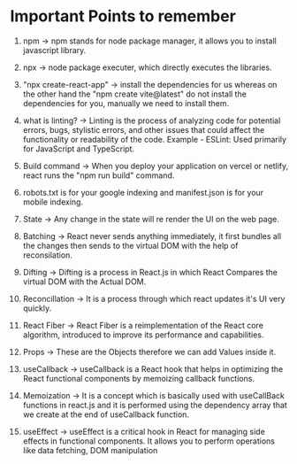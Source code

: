 # Important Points to remember

1. npm -> npm stands for node package manager, it allows you to install javascript library.

2. npx -> node package executer, which directly executes the libraries.

3. "npx create-react-app" -> install the dependencies for us whereas on the other hand the "npm create vite@latest" do not install the dependencies for you, manually we need to install them.

4. what is linting? -> Linting is the process of analyzing code for potential errors, bugs, stylistic errors, and other issues that could affect the functionality or readability of the code.
Example - ESLint: Used primarily for JavaScript and TypeScript.

5. Build command -> When you deploy your application on vercel or netlify, react runs the "npm run build" command.

6. robots.txt is for your google indexing and manifest.json is for your mobile indexing.

7. State -> Any change in the state will re render the UI on the web page.

8. Batching -> React never sends anything immediately, it first bundles all the changes then sends to the virtual DOM with the help of reconsilation. 

9. Difting -> Difting is a process in React.js in which React Compares the virtual DOM with the Actual DOM. 

10. Reconcillation -> It is a process through which react updates it's UI very quickly.

11. React Fiber -> React Fiber is a reimplementation of the React core algorithm, introduced to improve its performance and capabilities. 

12. Props -> These are the Objects therefore we can add Values inside it.

13. useCallback -> useCallback is a React hook that helps in optimizing the React functional components by memoizing callback functions.

14. Memoization -> It is a concept which is basically used with useCallBack functions in react.js and it is performed using the dependency array that we create at the end of useCallback function.

15. useEffect -> useEffect is a critical hook in React for managing side effects in functional components. It allows you to perform operations like data fetching, DOM manipulation